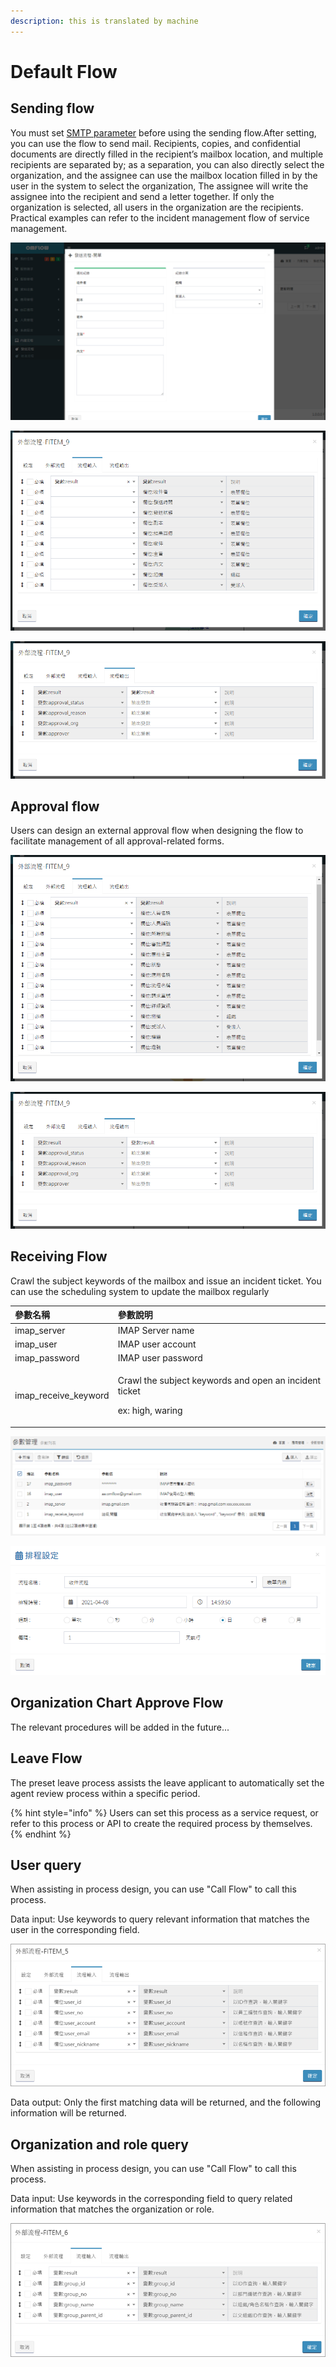 ```yaml
---
description: this is translated by machine
---
```


# Default Flow

## Sending flow

You must set [SMTP parameter](6.md#can-shu-guan-li) before using the sending flow.After setting, you can use the flow to send mail. Recipients, copies, and confidential documents are directly filled in the recipient’s mailbox location, and multiple recipients are separated by; as a separation, you can also directly select the organization, and the assignee can use the mailbox location filled in by the user in the system to select the organization, The assignee will write the assignee into the recipient and send a letter together. If only the organization is selected, all users in the organization are the recipients. Practical examples can refer to the incident management flow of service management.

![The general create data method uses the sending flow.](../.gitbook/assets/image%20%2872%29.png)

![To use the sending flow in the external process mode, fill in the field above.](../.gitbook/assets/image%20%2826%29.png)

![](../.gitbook/assets/image%20%289%29%20%282%29.png)

## Approval flow

Users can design an external approval flow when designing the flow to facilitate management of all approval-related forms.

![](../.gitbook/assets/image%20%2816%29.png)

![](../.gitbook/assets/image%20%289%29%20%282%29%20%281%29.png)

## Receiving Flow

Crawl the subject keywords of the mailbox and issue an incident ticket. You can use the scheduling system to update the mailbox regularly

<table>
  <thead>
    <tr>
      <th style="text-align:left">&#x53C3;&#x6578;&#x540D;&#x7A31;</th>
      <th style="text-align:left">&#x53C3;&#x6578;&#x8AAA;&#x660E;</th>
    </tr>
  </thead>
  <tbody>
    <tr>
      <td style="text-align:left">imap_server</td>
      <td style="text-align:left">IMAP Server name</td>
    </tr>
    <tr>
      <td style="text-align:left">imap_user</td>
      <td style="text-align:left">IMAP user account</td>
    </tr>
    <tr>
      <td style="text-align:left">imap_password</td>
      <td style="text-align:left">IMAP user password</td>
    </tr>
    <tr>
      <td style="text-align:left">imap_receive_keyword</td>
      <td style="text-align:left">
        <p>Crawl the subject keywords and open an incident ticket</p>
        <p>ex: high, waring</p>
      </td>
    </tr>
  </tbody>
</table>

![Enter the relevant parameters of the receiving process on the parameter management page](../.gitbook/assets/2021-04-08_145915.png)

![The schedule of receiving management can be set](../.gitbook/assets/2021-04-08_150005.png)

## Organization Chart Approve Flow

The relevant procedures will be added in the future...

## Leave Flow

The preset leave process assists the leave applicant to automatically set the agent review process within a specific period.

{% hint style="info" %}
Users can set this process as a service request, or refer to this process or API to create the required process by themselves.
{% endhint %}

## User query

When assisting in process design, you can use "Call Flow" to call this process.

Data input: Use keywords to query relevant information that matches the user in the corresponding field.

![](../.gitbook/assets/image%20%2864%29.png)

Data output: Only the first matching data will be returned, and the following information will be returned.

## Organization and role query

When assisting in process design, you can use "Call Flow" to call this process.

Data input: Use keywords in the corresponding field to query related information that matches the organization or role.

![](../.gitbook/assets/image%20%2847%29.png)

